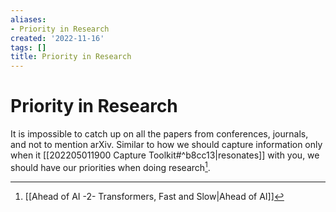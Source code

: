 ```yaml
---
aliases:
- Priority in Research
created: '2022-11-16'
tags: []
title: Priority in Research
---
```


# Priority in Research

It is impossible to catch up on all the papers from conferences, journals, and not to mention arXiv. Similar to how we should capture information only when it [[202205011900 Capture Toolkit#^b8cc13|resonates]] with you, we should have our priorities when doing research[^1].

[^1]: [[Ahead of AI -2- Transformers, Fast and Slow|Ahead of AI]]
